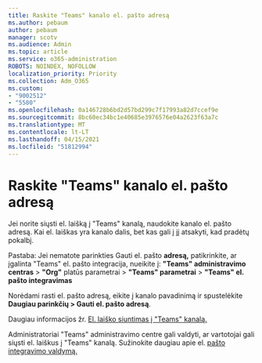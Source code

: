 ```yaml
---
title: Raskite "Teams" kanalo el. pašto adresą
ms.author: pebaum
author: pebaum
manager: scotv
ms.audience: Admin
ms.topic: article
ms.service: o365-administration
ROBOTS: NOINDEX, NOFOLLOW
localization_priority: Priority
ms.collection: Adm_O365
ms.custom:
- "9002512"
- "5580"
ms.openlocfilehash: 0a146728b6bd2d57bd299c7f17993a82d7ccef9e
ms.sourcegitcommit: 8bc60ec34bc1e40685e3976576e04a2623f63a7c
ms.translationtype: MT
ms.contentlocale: lt-LT
ms.lasthandoff: 04/15/2021
ms.locfileid: "51812994"
---
```

# <a name="find-the-email-address-for-a-teams-channel"></a>Raskite "Teams" kanalo el. pašto adresą

Jei norite siųsti el. laišką į "Teams" kanalą, naudokite kanalo el. pašto adresą. Kai el. laiškas yra kanalo dalis, bet kas gali į jį atsakyti, kad pradėtų pokalbį.

Pastaba: Jei nematote parinkties Gauti el. pašto **adresą,** patikrinkite, ar įgalinta "Teams" el. pašto integracija, nueikite į: **"Teams" administravimo centras** > **"Org"** platūs parametrai > **"Teams" parametrai** > **"Teams" el. pašto integravimas**

Norėdami rasti el. pašto adresą, eikite į kanalo pavadinimą ir spustelėkite **Daugiau parinkčių > Gauti el. pašto adresą**.

Daugiau informacijos žr. [El. laiško siuntimas į "Teams" kanalą.](https://support.office.com/article/send-an-email-to-a-channel-in-teams-d91db004-d9d7-4a47-82e6-fb1b16dfd51e)

Administratoriai "Teams" administravimo centre gali valdyti, ar vartotojai gali siųsti el. laiškus į "Teams" kanalą. Sužinokite daugiau apie el. [pašto integravimo valdymą.](https://docs.microsoft.com/microsoftteams/enable-features-office-365#email-integration)
